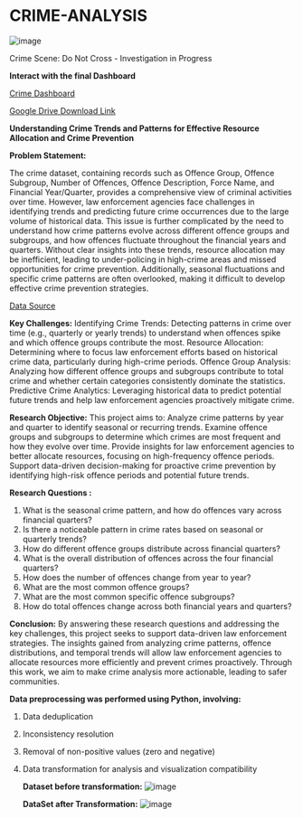 # CRIME-ANALYSIS
![image](https://github.com/user-attachments/assets/64d25060-af72-4e35-a957-9cf6571e5ec5)

Crime Scene: Do Not Cross - Investigation in Progress

**Interact with the final Dashboard**

[Crime Dashboard](https://drive.google.com/file/d/1cZ6pqL4zPwWXyi1h2hB_2hUV7MolBV7z/view?usp=sharing)

[Google Drive Download Link](https://drive.google.com/drive/folders/12Ik4VTO7yKkQhYNqDUFgmQMgVa95xYPW)

**Understanding Crime Trends and Patterns for Effective Resource Allocation and Crime Prevention**

**Problem Statement:**

The crime dataset, containing records such as Offence Group, Offence Subgroup, Number of Offences, Offence Description, Force Name, and Financial Year/Quarter, provides a comprehensive view of criminal activities over time. However, law enforcement agencies face challenges in identifying trends and predicting future crime occurrences due to the large volume of historical data.
This issue is further complicated by the need to understand how crime patterns evolve across different offence groups and subgroups, and how offences fluctuate throughout the financial years and quarters. Without clear insights into these trends, resource allocation may be inefficient, leading to under-policing in high-crime areas and missed opportunities for crime prevention. Additionally, seasonal fluctuations and specific crime patterns are often overlooked, making it difficult to develop effective crime prevention strategies.

[Data Source](https://github.com/Datafyde/Power-BI-Guided-Project-Data-Titans.git)

**Key Challenges:**
Identifying Crime Trends: Detecting patterns in crime over time (e.g., quarterly or yearly trends) to understand when offences spike and which offence groups contribute the most.
Resource Allocation: Determining where to focus law enforcement efforts based on historical crime data, particularly during high-crime periods.
Offence Group Analysis: Analyzing how different offence groups and subgroups contribute to total crime and whether certain categories consistently dominate the statistics.
Predictive Crime Analytics: Leveraging historical data to predict potential future trends and help law enforcement agencies proactively mitigate crime.

**Research Objective:**
This project aims to:
Analyze crime patterns by year and quarter to identify seasonal or recurring trends.
Examine offence groups and subgroups to determine which crimes are most frequent and how they evolve over time.
Provide insights for law enforcement agencies to better allocate resources, focusing on high-frequency offence periods.
Support data-driven decision-making for proactive crime prevention by identifying high-risk offence periods and potential future trends.

**Research Questions :**
1. What is the seasonal crime pattern, and how do offences vary across financial quarters?
2. Is there a noticeable pattern in crime rates based on seasonal or quarterly trends?
3. How do different offence groups distribute across financial quarters?
4. What is the overall distribution of offences across the four financial quarters?
5. How does the number of offences change from year to year?
6. What are the most common offence groups?
7. What are the most common specific offence subgroups?
8. How do total offences change across both financial years and quarters?

**Conclusion:**
By answering these research questions and addressing the key challenges, this project seeks to support data-driven law enforcement strategies. The insights gained from analyzing crime patterns, offence distributions, and temporal trends will allow law enforcement agencies to allocate resources more efficiently and prevent crimes proactively. Through this work, we aim to make crime analysis more actionable, leading to safer communities.

**Data preprocessing was performed using Python, involving:**

1. Data deduplication
2. Inconsistency resolution
3. Removal of non-positive values (zero and negative)
4. Data transformation for analysis and visualization compatibility

   **Dataset before transformation:**
   ![image](https://github.com/user-attachments/assets/7ba8b978-e299-40e6-ae2f-709147437aca)

   **DataSet after Transformation:**
   ![image](https://github.com/user-attachments/assets/f294801e-eaa9-48dd-b7eb-9531c04ac84e)




   

